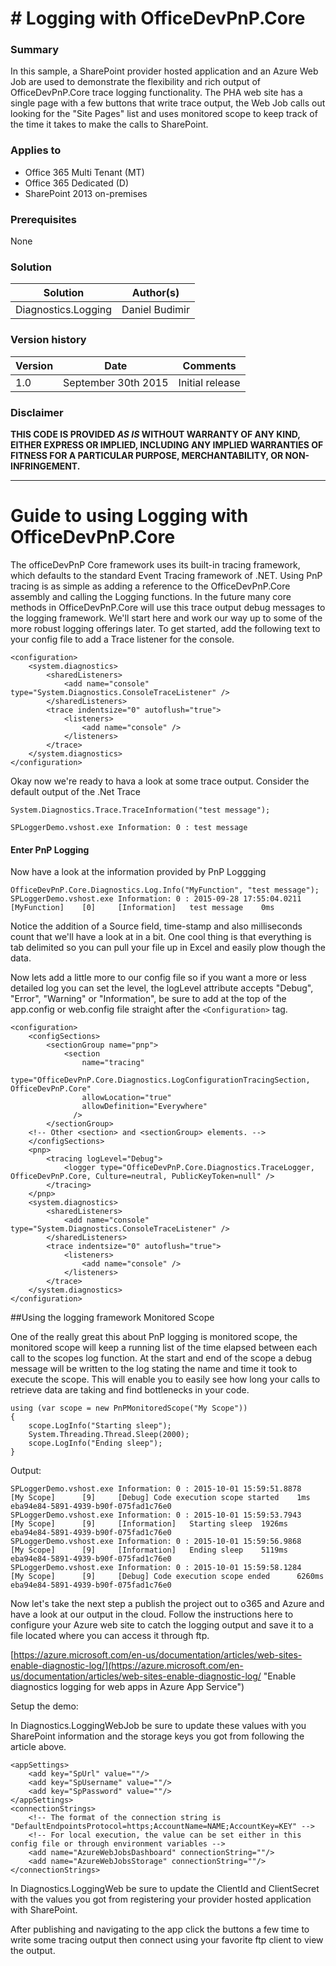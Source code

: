 # # Logging with OfficeDevPnP.Core #

### Summary ###
In this sample, a SharePoint provider hosted application and an Azure Web Job are used to demonstrate the flexibility and rich output of OfficeDevPnP.Core trace logging functionality.  The PHA web site has a single page with a few buttons that write trace output, the Web Job calls out looking for the "Site Pages" list and uses monitored scope to keep track of the time it takes to make the calls to SharePoint.   

### Applies to ###
-  Office 365 Multi Tenant (MT)
-  Office 365 Dedicated (D)
-  SharePoint 2013 on-premises

### Prerequisites ###
None

### Solution ###

Solution | Author(s)
---------|----------
Diagnostics.Logging | Daniel Budimir

### Version history ###
Version  | Date | Comments
---------| -----| --------
1.0  | September 30th 2015 | Initial release

### Disclaimer ###
**THIS CODE IS PROVIDED *AS IS* WITHOUT WARRANTY OF ANY KIND, EITHER EXPRESS OR IMPLIED, INCLUDING ANY IMPLIED WARRANTIES OF FITNESS FOR A PARTICULAR PURPOSE, MERCHANTABILITY, OR NON-INFRINGEMENT.**


----------
# Guide to using Logging with OfficeDevPnP.Core #

The officeDevPnP Core framework uses its built-in tracing framework, which defaults to the standard Event Tracing framework of .NET.  Using PnP tracing is as simple as adding a reference to the OfficeDevPnP.Core assembly and calling the Logging functions.  In the future many core methods in OfficeDevPnP.Core will use this trace    output debug messages to the logging framework.  We'll start here and work our way up to some of the  more robust logging offerings later.  To get started, add the following text to your config file to add a Trace listener for the console.

	<configuration>
		<system.diagnostics>
	    	<sharedListeners>
	      		<add name="console" type="System.Diagnostics.ConsoleTraceListener" />
	    	</sharedListeners>
	    	<trace indentsize="0" autoflush="true">
	      		<listeners>
	        		<add name="console" />
	      		</listeners>
	    	</trace>
		</system.diagnostics>
	</configuration>

Okay now we're ready to hava a look at some trace output.  Consider the default output of the .Net Trace

	System.Diagnostics.Trace.TraceInformation("test message"); 

	SPLoggerDemo.vshost.exe Information: 0 : test message 

#### Enter PnP Logging ####

Now have a look at the information provided by PnP Loggging 

	OfficeDevPnP.Core.Diagnostics.Log.Info("MyFunction", "test message");
	SPLoggerDemo.vshost.exe Information: 0 : 2015-09-28 17:55:04.0211       [MyFunction]    [0]     [Information]   test message    0ms

Notice the addition of a Source field, time-stamp and also milliseconds count that we'll have a look at in a bit.  One cool thing is that everything  is tab delimited so you can pull your file up in Excel and easily plow though the data.

Now lets add a little more to our config file so if you want a more or less detailed log you can set the level, the logLevel attribute accepts "Debug", "Error", "Warning" or "Information", be sure to add at the top of the app.config or web.config file straight after the ```<Configuration>``` tag. 

	<configuration>
		<configSections>
	    	<sectionGroup name="pnp">
	      		<section
			        name="tracing"
			        type="OfficeDevPnP.Core.Diagnostics.LogConfigurationTracingSection, OfficeDevPnP.Core"
			        allowLocation="true"
			        allowDefinition="Everywhere"
			      />
		    </sectionGroup>
	    <!-- Other <section> and <sectionGroup> elements. -->
		</configSections>
		<pnp>
			<tracing logLevel="Debug">
	      		<logger type="OfficeDevPnP.Core.Diagnostics.TraceLogger, OfficeDevPnP.Core, Culture=neutral, PublicKeyToken=null" />
	    	</tracing>
		</pnp>
		<system.diagnostics>
	    	<sharedListeners>
	      		<add name="console" type="System.Diagnostics.ConsoleTraceListener" />
	    	</sharedListeners>
	    	<trace indentsize="0" autoflush="true">
	      		<listeners>
	        		<add name="console" />
	      		</listeners>
	    	</trace>
		</system.diagnostics>
	</configuration>



##Using the logging framework Monitored Scope

One of the really great this about PnP logging is monitored scope, the monitored scope will keep a running list of the time elapsed between each call to the scopes log function.   At the start and end of the scope a debug message will be written to the log stating the name and time it took to execute the scope.  This will enable you to easily see how long your calls to retrieve data are taking and find  bottlenecks in your code.

	using (var scope = new PnPMonitoredScope("My Scope"))
	{
	    scope.LogInfo("Starting sleep");
	    System.Threading.Thread.Sleep(2000);
	    scope.LogInfo("Ending sleep");
	}


Output:

	SPLoggerDemo.vshost.exe Information: 0 : 2015-10-01 15:59:51.8878       [My Scope]      [9]     [Debug] Code execution scope started    1ms     eba94e84-5891-4939-b90f-075fad1c76e0
	SPLoggerDemo.vshost.exe Information: 0 : 2015-10-01 15:59:53.7943       [My Scope]      [9]     [Information]   Starting sleep  1926ms  eba94e84-5891-4939-b90f-075fad1c76e0
	SPLoggerDemo.vshost.exe Information: 0 : 2015-10-01 15:59:56.9868       [My Scope]      [9]     [Information]   Ending sleep    5119ms  eba94e84-5891-4939-b90f-075fad1c76e0
	SPLoggerDemo.vshost.exe Information: 0 : 2015-10-01 15:59:58.1284       [My Scope]      [9]     [Debug] Code execution scope ended      6260ms  eba94e84-5891-4939-b90f-075fad1c76e0


Now let's take the next step a publish the project out to o365 and Azure and have a look at our output in the cloud.  Follow the instructions here to configure your Azure web site to catch the logging output and save it to a file located where you can access it through ftp.

[https://azure.microsoft.com/en-us/documentation/articles/web-sites-enable-diagnostic-log/](https://azure.microsoft.com/en-us/documentation/articles/web-sites-enable-diagnostic-log/ "Enable diagnostics logging for web apps in Azure App Service")

Setup the demo: 

In Diagnostics.LoggingWebJob be sure to update these values with you SharePoint information and the storage keys you got from following the article above.  

	<appSettings>
    	<add key="SpUrl" value=""/>
    	<add key="SpUsername" value=""/>
    	<add key="SpPassword" value=""/>
	</appSettings>
	<connectionStrings>
    	<!-- The format of the connection string is "DefaultEndpointsProtocol=https;AccountName=NAME;AccountKey=KEY" -->
    	<!-- For local execution, the value can be set either in this config file or through environment variables -->
    	<add name="AzureWebJobsDashboard" connectionString=""/>
    	<add name="AzureWebJobsStorage" connectionString=""/>
	</connectionStrings>

In Diagnostics.LoggingWeb be sure to update the ClientId and ClientSecret with the values you got from registering your provider hosted application with SharePoint.

After publishing and navigating to the app click the buttons a few time to write some tracing output then connect using your favorite ftp client to view the output.




  


 